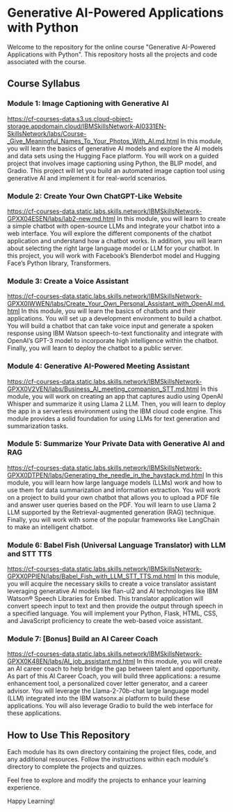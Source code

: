 
# Generative AI-Powered Applications with Python

Welcome to the repository for the online course "Generative AI-Powered Applications with Python". This repository hosts all the projects and code associated with the course.

## Course Syllabus

### Module 1: Image Captioning with Generative AI
https://cf-courses-data.s3.us.cloud-object-storage.appdomain.cloud/IBMSkillsNetwork-AI0331EN-SkillsNetwork/labs/Course-_Give_Meaningful_Names_To_Your_Photos_With_AI.md.html
In this module, you will learn the basics of generative AI models and explore the AI models and data sets using the Hugging Face platform. You will work on a guided project that involves image captioning using Python, the BLIP model, and Gradio. This project will let you build an automated image caption tool using generative AI and implement it for real-world scenarios.


### Module 2: Create Your Own ChatGPT-Like Website
https://cf-courses-data.static.labs.skills.network/IBMSkillsNetwork-GPXX04ESEN/labs/lab2-new.md.html
In this module, you will learn to create a simple chatbot with open-source LLMs and integrate your chatbot into a web interface. You will explore the different components of the chatbot application and understand how a chatbot works. In addition, you will learn about selecting the right large language model or LLM for your chatbot. In this project, you will work with Facebook’s Blenderbot model and Hugging Face’s Python library, Transformers.


### Module 3: Create a Voice Assistant
https://cf-courses-data.static.labs.skills.network/IBMSkillsNetwork-GPXX0IWWEN/labs/Create_Your_Own_Personal_Assistant_with_OpenAI.md.html
In this module, you will learn the basics of chatbots and their applications. You will set up a development environment to build a chatbot. You will build a chatbot that can take voice input and generate a spoken response using IBM Watson speech-to-text functionality and integrate with OpenAI’s GPT-3 model to incorporate high intelligence within the chatbot. Finally, you will learn to deploy the chatbot to a public server.


### Module 4: Generative AI-Powered Meeting Assistant
https://cf-courses-data.static.labs.skills.network/IBMSkillsNetwork-GPXX0V2VEN/labs/Business_AI_meeting_companion_STT.md.html
In this module, you will work on creating an app that captures audio using OpenAI Whisper and summarize it using Llama 2 LLM. Then, you will learn to deploy the app in a serverless environment using the IBM cloud code engine. This module provides a solid foundation for using LLMs for text generation and summarization tasks.


### Module 5: Summarize Your Private Data with Generative AI and RAG
https://cf-courses-data.static.labs.skills.network/IBMSkillsNetwork-GPXX0DTPEN/labs/Generating_the_needle_in_the_haystack.md.html
In this module, you will learn how large language models (LLMs) work and how to use them for data summarization and information extraction. You will work on a project to build your own chatbot that allows you to upload a PDF file and answer user queries based on the PDF. You will learn to use Llama 2 LLM supported by the Retrieval-augmented generation (RAG) technique. Finally, you will work with some of the popular frameworks like LangChain to make an intelligent chatbot.


### Module 6: Babel Fish (Universal Language Translator) with LLM and STT TTS
https://cf-courses-data.static.labs.skills.network/IBMSkillsNetwork-GPXX0PPIEN/labs/Babel_Fish_with_LLM_STT_TTS.md.html
In this module, you will acquire the necessary skills to create a voice translator assistant leveraging generative AI models like flan-ul2 and AI technologies like IBM Watson® Speech Libraries for Embed. This translator application will convert speech input to text and then provide the output through speech in a specified language. You will implement your Python, Flask, HTML, CSS, and JavaScript proficiency to create the web-based voice assistant.


### Module 7: [Bonus] Build an AI Career Coach
https://cf-courses-data.static.labs.skills.network/IBMSkillsNetwork-GPXX0K48EN/labs/AI_job_assistant.md.html
In this module, you will create an AI career coach to help bridge the gap between talent and opportunity. As part of this AI Career Coach, you will build three applications: a resume enhancement tool, a personalized cover letter generator, and a career advisor. You will leverage the Llama-2-70b-chat large language model (LLM) integrated into the IBM watsonx.ai platform to build these applications. You will also leverage Gradio to build the web interface for these applications.


## How to Use This Repository
Each module has its own directory containing the project files, code, and any additional resources. Follow the instructions within each module's directory to complete the projects and quizzes.

Feel free to explore and modify the projects to enhance your learning experience.

Happy Learning!

